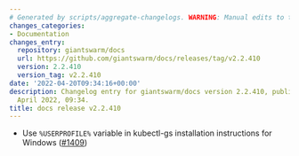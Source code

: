 ```yaml
---
# Generated by scripts/aggregate-changelogs. WARNING: Manual edits to this files will be overwritten.
changes_categories:
- Documentation
changes_entry:
  repository: giantswarm/docs
  url: https://github.com/giantswarm/docs/releases/tag/v2.2.410
  version: 2.2.410
  version_tag: v2.2.410
date: '2022-04-20T09:34:16+00:00'
description: Changelog entry for giantswarm/docs version 2.2.410, published on 20
  April 2022, 09:34.
title: docs release v2.2.410
---
```


- Use `%USERPROFILE%` variable in kubectl-gs installation instructions for Windows ([#1409](https://github.com/giantswarm/docs/pull/1409))
